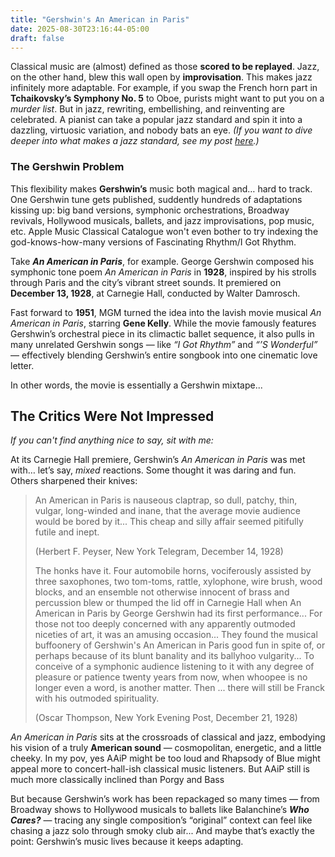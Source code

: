 ```yaml
---
title: "Gershwin's An American in Paris"
date: 2025-08-30T23:16:44-05:00
draft: false
---
```


Classical music are (almost) defined as those **scored to be replayed**. Jazz, on the other hand, blew this wall open by **improvisation**. This makes jazz infinitely more adaptable. For example, if you swap the French horn part in **Tchaikovsky’s Symphony No. 5** to Oboe, purists might want to put you on a *murder list*. But in jazz, rewriting, embellishing, and reinventing are celebrated. A pianist can take a popular jazz standard and spin it into a dazzling, virtuosic variation, and nobody bats an eye. *(If you want to dive deeper into what makes a jazz standard, see my post [here](https://aritang.github.io/posts/take_five/).)*

### The Gershwin Problem

This flexibility makes **Gershwin’s** music both magical and… hard to track.  
One Gershwin tune gets published, suddently hundreds of adaptations kissing up: big band versions, symphonic orchestrations, Broadway revivals, Hollywood musicals, ballets, and jazz improvisations, pop music, etc. Apple Music Classical Catalogue won't even bother to try indexing the god-knows-how-many versions of Fascinating Rhythm/I Got Rhythm.

Take ***An American in Paris***, for example. George Gershwin composed his symphonic tone poem *An American in Paris* in **1928**, inspired by his strolls through Paris and the city’s vibrant street sounds. It premiered on **December 13, 1928**, at Carnegie Hall, conducted by Walter Damrosch.

Fast forward to **1951**, MGM turned the idea into the lavish movie musical *An American in Paris*, starring **Gene Kelly**. While the movie famously features Gershwin’s orchestral piece in its climactic ballet sequence, it also pulls in many unrelated Gershwin songs — like *“I Got Rhythm”* and *“’S Wonderful”* — effectively blending Gershwin’s entire songbook into one cinematic love letter. 

In other words, the movie is essentially a Gershwin mixtape...

## The Critics Were Not Impressed

*If you can't find anything nice to say, sit with me:*

At its Carnegie Hall premiere, Gershwin’s *An American in Paris* was met with… let’s say, *mixed* reactions. Some thought it was daring and fun. Others sharpened their knives:

> An American in Paris is nauseous claptrap, so dull, patchy, thin, vulgar, long-winded and inane, that the average movie audience would be bored by it... This cheap and silly affair seemed pitifully futile and inept.
>
> (Herbert F. Peyser, New York Telegram, December 14, 1928)
>
> The honks have it. Four automobile horns, vociferously assisted by three saxophones, two tom-toms, rattle, xylophone, wire brush, wood blocks, and an ensemble not otherwise innocent of brass and percussion blew or thumped the lid off in Carnegie Hall when An American in Paris by George Gershwin had its first performance... For those not too deeply concerned with any apparently outmoded niceties of art, it was an amusing occasion... They found the musical buffoonery of Gershwin's An American in Paris good fun in spite of, or perhaps because of its blunt banality and its ballyhoo vulgarity... To conceive of a symphonic audience listening to it with any degree of pleasure or patience twenty years from now, when whoopee is no longer even a word, is another matter. Then ... there will still be Franck with his outmoded spirituality.
>
> (Oscar Thompson, New York Evening Post, December 21, 1928)

*An American in Paris* sits at the crossroads of classical and jazz, embodying his vision of a truly **American sound** — cosmopolitan, energetic, and a little cheeky. In my pov, yes AAiP might be too loud and Rhapsody of Blue might appeal more to concert-hall-ish classical music listeners. But AAiP still is much more classically inclined than Porgy and Bass

But because Gershwin’s work has been repackaged so many times — from Broadway shows to Hollywood musicals to ballets like Balanchine’s ***Who Cares?*** — tracing any single composition’s “original” context can feel like chasing a jazz solo through smoky club air... And maybe that’s exactly the point: Gershwin’s music lives because it keeps adapting.
